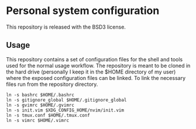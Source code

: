 # Personal system configuration
This repository is released with the BSD3 license.

## Usage
This repository contains a set of configuration files for the shell and tools used for the normal usage workflow. The repository is meant to be cloned in the hard drive (personally I keep it in the $HOME directory of my user) where the exposed configuration files can be linked. To link the necessary files run from the repository directory.

```ln -s vimrc $HOME/.vimrc
ln -s bashrc $HOME/.bashrc
ln -s gitignore_global $HOME/.gitignore_global
ln -s gvimrc $HOME/.gvimrc
ln -s init.vim $XDG_CONFIG_HOME/nvim/init.vim
ln -s tmux.conf $HOME/.tmux.conf
ln -s vimrc $HOME/.vimrc
```
